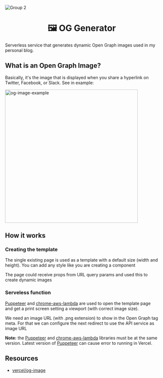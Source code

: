 ![Group 2](https://user-images.githubusercontent.com/20569339/190876073-514a6e82-60b1-423e-8a66-3430d1eb8c6d.jpeg)


<h1 align="center">🖼️ OG Generator</h1>

Serverless service that generates dynamic Open Graph images used in my personal blog.

## What is an Open Graph Image?

Basically, it's the image that is displayed when you share a hyperlink on Twitter, Facebook, or Slack. See in example:

<img width="436" alt="og-image-example" src="https://user-images.githubusercontent.com/20569339/190873818-b0dd1932-4a87-44ba-845d-4f04acfc505a.png">

## How it works

### Creating the template

The single existing page is used as a template with a default size (width and height). You can add any style like you are creating a component

The page could receive props from URL query params and used this to create dynamic images

### Serveless function

[Puppeteer](https://github.com/puppeteer/puppeteer) and [chrome-aws-lambda](https://github.com/alixaxel/chrome-aws-lambda) are used to open the template page and get a print screen setting a viewport (with correct image size).

We need an image URL (with .png extension) to show in the Open Graph tag meta. For that we can configure the next redirect to use the API service as image URL

**Note:** the [Puppeteer](https://github.com/puppeteer/puppeteer) and [chrome-aws-lambda](https://github.com/alixaxel/chrome-aws-lambda) libraries must be at the same version. Latest version of [Puppeteer](https://github.com/puppeteer/puppeteer) can cause error to running in Vercel.

## Resources

- [vercel/og-image](https://github.com/vercel/og-image)
